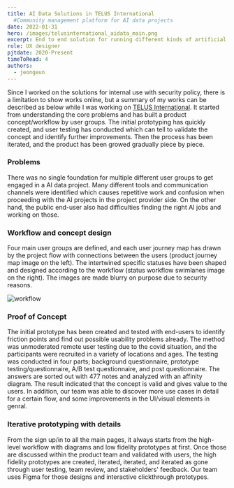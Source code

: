 ```yaml
---
title: AI Data Solutions in TELUS International
  #Community management platform for AI data projects
date: 2022-01-31
hero: /images/telusinternational_aidata_main.png
excerpt: End to end solution for running different kinds of artificial intelligence data projects from sourcing contributors to managing quality of the data.
role: UX designer
pjtdate: 2020-Present
timeToRead: 4
authors:
  - jeongeun
---
```


Since I worked on the solutions for internal use with security policy, there is a limitation to show works online, but a summary of my works can be described as below while I was working on [TELUS International](https://www.telusinternational.com/solutions/ai-data-solutions?INTCMP=ti_solutions). It started from understanding the core problems and has built a product concept/workflow by user groups. The initial prototyping has quickly created, and user testing has conducted which can tell to validate the concept and identify further improvements. Then the process has been iterated, and the product has been growed gradually piece by piece.

### Problems
There was no single foundation for multiple different user groups to get engaged in a AI data project. Many different tools and communication channels were identified which causes repetitive work and confusion when proceeding with the AI projects in the project provider side. On the other hand, the public end-user also had difficulties finding the right AI jobs and working on those.


### Workflow and concept design
Four main user groups are defined, and each user journey map has drawn by the project flow with connections between the users (product journey map image on the left). The intertwined specific statuses have been shaped and designed according to the workflow (status workflow swimlanes image on the right). The images are made blurry on purpose due to security reasons.

 ![workflow](/images/telusinternational_aidata_workflow.png)


### Proof of Concept
The initial prototype has been created and tested with end-users to identify friction points and find out possible usability problems already. The method was unmoderated remote user testing due to the covid situation, and the participants were recruited in a variety of locations and ages. The testing was conducted in four parts; background questionnaire, prototype testing/questionnaire, A/B test questionnaire, and post questionnaire. The answers are sorted out with 477 notes and analyzed with an affinity diagram. The result indicated that the concept is valid and gives value to the users. In addition, our team was able to discover more use cases in detail for a certain flow, and some improvements in the UI/visual elements in genral.

### Iterative prototyping with details
From the sign up/in to all the main pages, it always starts from the high-level workflow with diagrams and low fidelity prototypes at first. Once those are discussed within the product team and validated with users, the high fidelity prototypes are created, iterated, iterated, and iterated as gone through user testing, team review, and stakeholders' feedback. Our team uses Figma for those designs and interactive clickthrough prototypes.


<!--  ![iteration](/images/telusinternational_aidata_signup.png)

 ![microinteraction](/images/telusinternational_aidata_password-setup.png) -->
